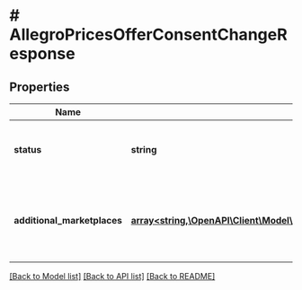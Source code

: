 # # AllegroPricesOfferConsentChangeResponse

## Properties

Name | Type | Description | Notes
------------ | ------------- | ------------- | -------------
**status** | **string** | Consent status on the base marketplace of the offer. | [optional]
**additional_marketplaces** | [**array<string,\OpenAPI\Client\Model\AllegroPricesAccountChangeRequestAdditionalMarketplacesValue>**](AllegroPricesAccountChangeRequestAdditionalMarketplacesValue.md) | Consent statuses on marketplaces other than the base marketplace of the offer. | [optional]

[[Back to Model list]](../../README.md#models) [[Back to API list]](../../README.md#endpoints) [[Back to README]](../../README.md)
